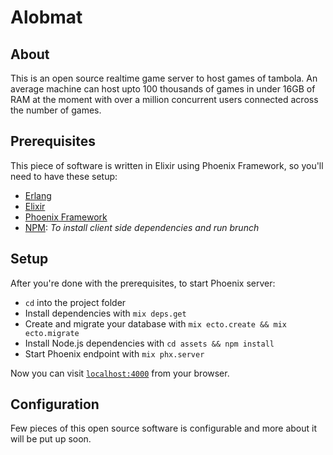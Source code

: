 # Alobmat

## About

This is an open source realtime game server to host games of tambola. An average machine can host upto 100 thousands of games in under 16GB of RAM at the moment with over a million concurrent users connected across the number of games.

## Prerequisites

This piece of software is written in Elixir using Phoenix Framework, so you'll need to have these setup:

  * [Erlang](http://www.erlang.org)
  * [Elixir](http://elixir-lang.org)
  * [Phoenix Framework](http://phoenixframework.org)
  * [NPM](http://npmjs.com): *To install client side dependencies and run brunch*

## Setup

After you're done with the prerequisites, to start Phoenix server:

  * `cd` into the project folder
  * Install dependencies with `mix deps.get`
  * Create and migrate your database with `mix ecto.create && mix ecto.migrate`
  * Install Node.js dependencies with `cd assets && npm install`
  * Start Phoenix endpoint with `mix phx.server`

Now you can visit [`localhost:4000`](http://localhost:4000) from your browser.

## Configuration

Few pieces of this open source software is configurable and more about it will be put up soon.
